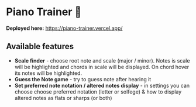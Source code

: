 # Piano Trainer 🎹

**Deployed here:** https://piano-trainer.vercel.app/

## Available features
- **Scale finder** - choose root note and scale (major / minor). Notes is scale will be highlighted and chords in scale will be displayed. On chord hover its notes will be highlighted.
- **Guess the Note game** - try to guess note after hearing it
- **Set preferred note notation / altered notes display** - in settings you can choose choose preferred notation (letter or solfege) & how to display altered notes as flats or sharps (or both)
